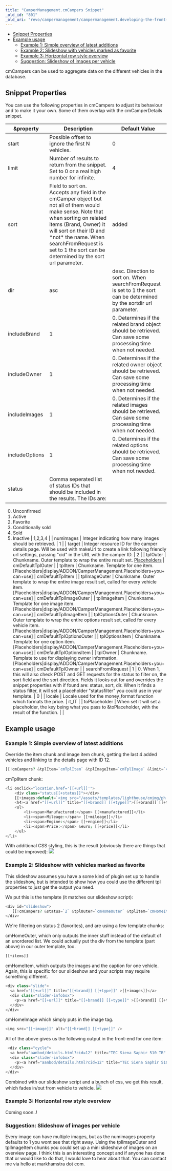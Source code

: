 ```yaml
---
title: "CamperManagement.cmCampers Snippet"
_old_id: "801"
_old_uri: "revo/campermanagement/campermanagement.developing-the-front-end/campermanagement.cmcampers-snippet"
---
```


- [Snippet Properties](#CamperManagement.cmCampersSnippet-SnippetProperties)
- [Example usage](#CamperManagement.cmCampersSnippet-Exampleusage)
  - [Example 1: Simple overview of latest additions](#CamperManagement.cmCampersSnippet-Example1%3ASimpleoverviewoflatestadditions)
  - [Example 2: Slideshow with vehicles marked as favorite](#CamperManagement.cmCampersSnippet-Example2%3ASlideshowwithvehiclesmarkedasfavorite)
  - [Example 3: Horizontal row style overview](#CamperManagement.cmCampersSnippet-Example3%3AHorizontalrowstyleoverview)
  - [Suggestion: Slideshow of images per vehicle](#CamperManagement.cmCampersSnippet-Suggestion%3ASlideshowofimagespervehicle)



cmCampers can be used to aggregate data on the different vehicles in the database.

## Snippet Properties

You can use the following properties in cmCampers to adjust its behaviour and to make it your own. Some of them overlap with the cmCamperDetails snippet.

| &property | Description | Default Value |
|-----------|-------------|---------------|
| start | Possible offset to ignore the first N vehicles. | 0 |
| limit | Number of results to return from the snippet. Set to 0 or a real high number for infinite. | 4 |
| sort | Field to sort on. Accepts any field in the cmCamper object but not all of them would make sense. Note that when sorting on related items (Brand, Owner) it will sort on their ID and \*not\* the name. When searchFromRequest is set to 1 the sort can be determined by the sort url parameter. | added |
| dir | asc | desc. Direction to sort on. When searchFromRequest is set to 1 the sort can be determined by the sortdir url parameter. | desc |
| includeBrand | 1 | 0. Determines if the related brand object should be retrieved. Can save some processing time when not needed. | 1 |
| includeOwner | 1 | 0. Determines if the related owner object should be retrieved. Can save some processing time when not needed. | 0 |
| includeImages | 1 | 0. Determines if the related images should be retrieved. Can save some processing time when not needed. | 1 |
| includeOptions | 1 | 0. Determines if the related options should be retrieved. Can save some processing time when not needed. | 1 |
| status | Comma seperated list of status IDs that should be included in the results. The IDs are: 

0. Unconfirmed 
1. Active 
2. Favorite 
3. Conditionally sold 
4. Sold 
5. Inactive | 1,2,3,4 |
| numimages | Integer indicating how many images should be retrieved. | 1 |
| target | Integer resource ID for the camper details page. Will be used with makeUrl to create a link following friendly url settings, passing "cid" in the URL with the camper ID. | 2 |
| tplOuter | Chunkname. Outer template to wrap the entire result set. [Placeholders](/extras/revo/campermanagement/campermanagement.developing-the-front-end/campermanagement.placeholders-you-can-use "CamperManagement.Placeholders you can use") | cmDefaultTplOuter |
| tplItem | Chunkname. Template for one item. \[Placeholders|display/ADDON/CamperManagement.Placeholders+you+can+use\] | cmDefaultTplItem |
| tplImageOuter | Chunkname. Outer template to wrap the entire image result set, called for every vehicle item. \[Placeholders|display/ADDON/CamperManagement.Placeholders+you+can+use\] | cmDefaultTplImageOuter |
| tplImageItem | Chunkname. Template for one image item. \[Placeholders|display/ADDON/CamperManagement.Placeholders+you+can+use\] | cmDefaultTplImageItem |
| tplOptionsOuter | Chunkname. Outer template to wrap the entire options result set, called for every vehicle item. \[Placeholders|display/ADDON/CamperManagement.Placeholders+you+can+use\] | cmDefaultTplOptionsOuter |
| tplOptionsItem | Chunkname. Template for one option item. \[Placeholders|display/ADDON/CamperManagement.Placeholders+you+can+use\] | cmDefaultTplOptionsItem |
| tplOwner | Chunkname. Template to use for displaying owner information. \[Placeholders|display/ADDON/CamperManagement.Placeholders+you+can+use\] | cmDefaultTplOwner |
| searchFromRequest | 1 | 0. When 1, this will also check POST and GET requests for the status to filter on, the sort field and the sort direction. Fields it looks out for and overrides the snippet properties with if found are: status, sort, dir. 
When it finds a status filter, it will set a placeholder "statusfilter" you could use in your template. | 0 |
| locale | Locale used for the money\_format function which formats the price. | it\_IT |
| toPlaceholder | When set it will set a placeholder, the key being what you pass to &toPlaceholder, with the result of the function. |  |

## Example usage

### Example 1: Simple overview of latest additions

Override the item chunk and image item chunk, getting the last 4 added vehicles and linking to the details page with ID 12.

``` php 
[[!cmCampers? &tplItem=`cmTplItem` &tplImageItem=`cmTplImage` &limit=`4` &target=`12`]]
```

cmTplItem chunk:

``` php 
<li onclick="location.href='[[+url]]'">
    <div class="status[[+status]]"></div>
    [[+images:default=`<img src="/assets/templates/lighthouse/cmimg/ph.png" />`]]
    <h4><a href="[[+url]]" title="[[+brand]] [[+type]]">[[+brand]] [[+type]]</a></h4>
    <ul>
        <li><span>Manufactured:</span> [[+manufactured]]</li>
        <li><span>Mileage:</span> [[+mileage]]</li>
        <li><span>Engine:</span> [[+engine]]</li>
        <li><span>Price:</span> &euro; [[+price]]</li>
    </ul>
</li>
```

With additional CSS styling, this is the result (obviously there are things that could be improved): 
![](/download/attachments/35586675/ex1.PNG?version=1&modificationDate=1316009636000)

### Example 2: Slideshow with vehicles marked as favorite

This slideshow assumes you have a some kind of plugin set up to handle the slideshow, but is intended to show how you could use the different tpl properties to just get the output you need.

We put this is the template (it matches our slideshow script):

``` php 
<div id="slideshow">  
   [[!cmCampers? &status=`2` &tplOuter=`cmHomeOuter` &tplItem=`cmHomeItem` &tplImageItem=`cmHomeImage` &searchFromRequest=`0` &target=`12` ]]
</div>
```

We're filtering on status 2 (favorites), and are using a few template chunks:

cmHomeOuter, which only outputs the inner stuff instead of the default of an unordered list. We could actually put the div from the template (part above) in our outer template, too.

``` php 
[[+items]]
```

cmHomeItem, which outputs the images and the caption for one vehicle. Again, this is specific for our slideshow and your scripts may require something different.

``` php 
<div class="slide">
  <a href="[[+url]]" title="[[+brand]] [[+type]]" >[[+images]]</a>
  <div class="slider-infobox">
    <p><a href="[[+url]]" title="[[+brand]] [[+type]]" >[[+brand]] [[+type]] - &euro; [[+price]]</a></p>
  </div>
</div>
```

cmHomeImage which simply puts in the image tag.

``` php 
<img src="[[+image]]" alt="[[+brand]] [[+type]]" />
```

All of the above gives us the following output in the front-end for one item:

``` php 
 <div class="cycle">
  <a href="aanbod/details.html?cid=12" title="TEC Siena Saphir 510 TR" ><img src="/assets/components/campermanagement/uploads/2011/12/cm25917-723.jpg" alt="TEC Siena Saphir 510 TR" /></a>
  <div class="slider-infobox">
    <p><a href="aanbod/details.html?cid=12" title="TEC Siena Saphir 510 TR" >TEC Siena Saphir 510 TR - &euro; 5.999,00</a></p>
  </div>
</div>
```

Combined with our slideshow script and a bunch of css, we get this result, which fades in/out from vehicle to vehicle. 
![](/download/attachments/35586675/ex2.PNG?version=1&modificationDate=1316009636000)

### Example 3: Horizontal row style overview

Coming soon..!

### Suggestion: Slideshow of images per vehicle

Every image can have multiple images, but as the numimages property defaults to 1 you wont see that right away. Using the tplImageOuter and tplImageItem chunks you could set up a mini slideshow of images on an overview page. I think this is an interesting concept and if anyone has done that or would like to do that, I would love to hear about that. You can contact me via hello at markhamstra dot com.